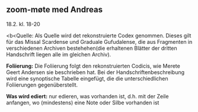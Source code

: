 ## zoom-møte med Andreas

18.2. kl. 18-20


<b<Quelle:</b> Als Quelle wird det rekonstruierte Codex genommen.  Dieses gilt für das Missal Scardense und Graduale Gufudalense, die aus Fragmenten in verschiedenen Archiven bestehehen(die erhaltenen Blätter der dritten Handschrift liegen alle im gleichen Archiv).

<b>Foliierung:</b> Die Foliierung folgt den rekonstruierten Codicis, wie Merete Geert Andersen sie beschrieben hat.  Bei der Handschriftenbeschreibung wird eine synoptische Tabelle eingefügt, die die unterschiedlichen Foliierungen gegenüberstellt.

<b>Was wird ediert:</b> nur edieren, was vorhanden ist, d.h. mit der Zeile anfangen, wo (mindestens) eine Note oder Silbe vorhanden ist
